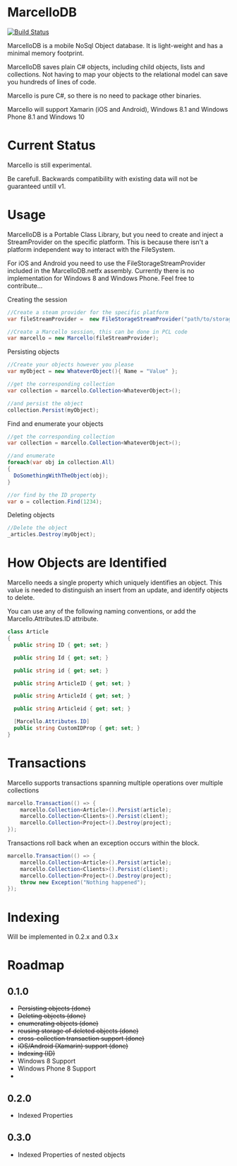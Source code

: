 MarcelloDB
========

[![Build Status](https://travis-ci.org/markmeeus/MarcelloDB.svg?branch=master)](https://travis-ci.org/markmeeus/MarcelloDB)

MarcelloDB is a mobile NoSql Object database.
It is light-weight and has a minimal memory footprint.

MarcelloDB saves plain C# objects, including child objects, lists and collections. 
Not having to map your objects to the relational model can save you hundreds of lines of code. 

Marcello is pure C#, so there is no need to package other binaries.

Marcello will support Xamarin (iOS and Android), Windows 8.1 and Windows Phone 8.1 and Windows 10

Current Status
=
Marcello is still experimental.

Be carefull. Backwards compatibility with existing data will not be guaranteed untill v1.

Usage
=
MarcelloDB is a Portable Class Library, but you need to create and inject a StreamProvider on the specific platform.
This is because there isn't a platform independent way to interact with the FileSystem.

For iOS and Android you need to use the FileStorageStreamProvider included in the MarcelloDB.netfx assembly.
Currently there is no implementation for Windows 8 and Windows Phone. 
Feel free to contribute... 

Creating the session
```cs
//Create a steam provider for the specific platform
var fileStreamProvider =  new FileStorageStreamProvider("path/to/storage_folder");

//Create a Marcello session, this can be done in PCL code
var marcello = new Marcello(fileStreamProvider);
```

Persisting objects
```cs
//Create your objects however you please
var myObject = new WhateverObject(){ Name = "Value" };

//get the corresponding collection
var collection = marcello.Collection<WhateverObject>();

//and persist the object
collection.Persist(myObject);
```

Find and enumerate your objects
```cs
//get the corresponding collection
var collection = marcello.Collection<WhateverObject>();

//and enumerate
foreach(var obj in collection.All)
{
  DoSomethingWithTheObject(obj);
}

//or find by the ID property
var o = collection.Find(1234);
```

Deleting objects

```cs
//Delete the object
_articles.Destroy(myObject);
```

How Objects are Identified
=
Marcello needs a single property which uniquely identifies an object.
This value is needed to distinguish an insert from an update, and identify objects to delete.

You can use any of the following naming conventions, or add the Marcello.Attributes.ID attribute.
```cs
class Article
{
  public string ID { get; set; }

  public string Id { get; set; }

  public string id { get; set; }

  public string ArticleID { get; set; }

  public string ArticleId { get; set; }

  public string Articleid { get; set; }

  [Marcello.Attributes.ID]
  public string CustomIDProp { get; set; }
}
```

Transactions
=
Marcello supports transactions spanning multiple operations over multiple collections
```cs
marcello.Transaction(() => {
    marcello.Collection<Article>().Persist(article);
    marcello.Collection<Clients>().Persist(client);
    marcello.Collection<Project>().Destroy(project);
});
```

Transactions roll back when an exception occurs within the block.
```cs
marcello.Transaction(() => {
    marcello.Collection<Article>().Persist(article);
    marcello.Collection<Clients>().Persist(client);
    marcello.Collection<Project>().Destroy(project);
    throw new Exception("Nothing happened");
});
```


Indexing
=
Will be implemented in 0.2.x and 0.3.x

Roadmap
=
0.1.0
-
- ~~Persisting objects (done)~~
- ~~Deleting objects (done)~~
- ~~enumerating objects (done)~~
- ~~reusing storage of deleted objects (done)~~
- ~~cross-collection transaction support (done)~~
- ~~iOS/Android (Xamarin) support (done)~~
- ~~Indexing (ID)~~
- Windows 8 Support
- Windows Phone 8 Support
- 

0.2.0
-
- Indexed Properties

0.3.0
-
- Indexed Properties of nested objects

 






